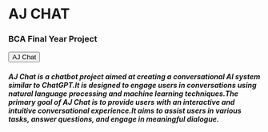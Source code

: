 <h1> AJ CHAT </ h1>
<h3> BCA Final Year Project </h3> 

<Button href="https://aj-chat-flaskapp.onrender.com/">AJ Chat </Button>

<h5>AJ Chat is a chatbot project aimed at creating a conversational AI system similar to ChatGPT.It is 
designed to engage users in conversations using natural language processing and machine learning 
techniques.The primary goal of AJ Chat is to provide users with an interactive and intuitive 
conversational experience.It aims to assist users in various tasks, answer questions, and engage in 
meaningful dialogue.</h5>
